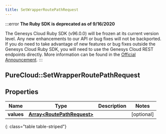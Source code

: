 ```yaml
---
title: SetWrapperRoutePathRequest
---
```


:::error
**The Ruby SDK is deprecated as of 9/16/2020**

The Genesys Cloud Ruby SDK (v96.0.0) will be frozen at its current version level. Any new enhancements to our API or bug fixes will not be backported. If you do need to take advantage of new features or bug fixes outside the Genesys Cloud Ruby SDK, you will need to use the Genesys Cloud REST endpoints directly. More information can be found in the [Official Announcement](https://developer.mypurecloud.com/forum/t/announcement-genesys-cloud-ruby-sdk-end-of-life/8850).
:::


## PureCloud::SetWrapperRoutePathRequest

## Properties

|Name | Type | Description | Notes|
|------------ | ------------- | ------------- | -------------|
| **values** | [**Array&lt;RoutePathRequest&gt;**](RoutePathRequest.html) |  | [optional] |
{: class="table table-striped"}


